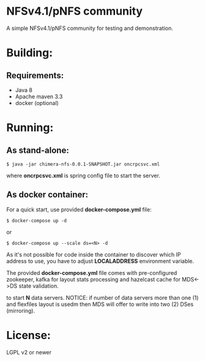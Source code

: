 NFSv4.1/pNFS community
==============

A simple NFSv4.1/pNFS community for testing and demonstration.


Building:
=========

Requirements:
-------------

  - Java 8
  - Apache maven 3.3
  - docker (optional)


Running:
========

As stand-alone:
---------------

```
$ java -jar chimera-nfs-0.0.1-SNAPSHOT.jar oncrpcsvc.xml
```

where **oncrpcsvc.xml** is spring config file to start the server.


As docker container:
--------------------

For a quick start, use provided **docker-compose.yml** file:

```
$ docker-compose up -d
```

or

```
$ docker-compose up --scale ds=<N> -d
```

As it's not possible for code inside the container to discover which IP address to use,
you have to adjust **LOCALADDRESS** environment variable.

The provided **docker-compose.yml** file comes with pre-configured zookeeper, kafka for
layout stats processing and hazelcast cache for MDS<->DS state validation.

to start **N** data servers. NOTICE: if number of data servers more than one (1)
and flexfiles layout is usedm then MDS will offer to write into two (2) DSes (mirroring).

License:
========
LGPL v2 or newer
